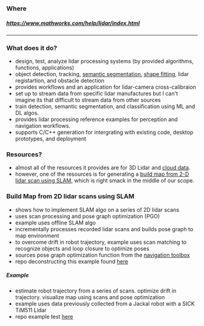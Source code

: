 ### Where
##### https://www.mathworks.com/help/lidar/index.html

---

### What does it do?
* design, test, analyze lidar processing systems (by provided algorithms, functions, applications)
* object detection, tracking, [semantic segmentation](https://github.com/Coop-de-gra/SLAM-Project/blob/main/Ref/Vocabulary_&_Terms/semantic_segmentation.md), [shape fitting](https://github.com/Coop-de-gra/SLAM-Project/blob/main/Ref/Vocabulary_&_Terms/shape_fitting.md), lidar registartion, and obstacle detection
* provides workflows and an application for lidar-camera cross-calibraion
* set up to stream data from specific lidar manufactures but I can't imagine its that difficult to stream data from other sources
* train detection, semantic segmentation, and classification using ML and DL algos.
* provides lidar processing reference examples for perception and navigation workflows.
* supports C/C++ generation for intergrating with existing code, desktop prototypes, and deployment

### Resources?
* almost all of the resources it provides are for 3D Lidar and [cloud data](https://github.com/Coop-de-gra/SLAM-Project/blob/main/Ref/Vocabulary_&_Terms/cloud_data.md).
* however, one of the resources is for generating a [build map from 2-D lidar scan using SLAM](https://www.mathworks.com/help/lidar/ug/build-map-from-2d-lidar-scans-using-slam.html), which is right smack in the middle of our scope.

### Build Map from 2D lidar scans using SLAM
* shows how to implement SLAM algo on a series of 2D lidar scans
* uses scan processing and pose graph optimization (PGO)
* example uses offline SLAM algo
* incrementally processes recorded lidar scans and builds pose graph to map environment
* to overcome drift in robot trajectory, example uses scan matching to recognize objects and loop closure to optimize poses
* sources pose graph optimization function from the [navigation toolbox](https://www.mathworks.com/help/nav/index.html)
* repo deconstructing this example found [here]()

##### Example
* estimate robot trajectory from a series of scans. optimize drift in trajectory. visualize map using scans and pose optimization
* example uses data previously collected from a Jackal robot with a SICK TiM511 Lidar
* repo example test [here]()
